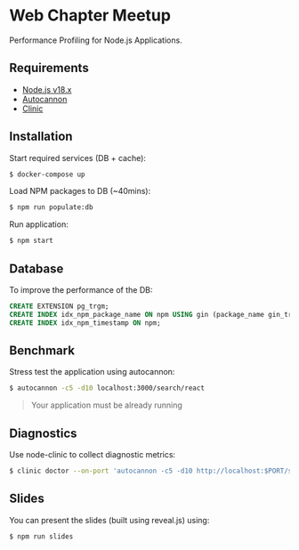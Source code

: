 # Web Chapter Meetup

Performance Profiling for Node.js Applications.

## Requirements

- [Node.js v18.x](https://nodejs.org/en/)
- [Autocannon](https://www.npmjs.com/package/autocannon)
- [Clinic](https://www.npmjs.com/package/clinic)

## Installation

Start required services (DB + cache):

```sh
$ docker-compose up
```

Load NPM packages to DB (~40mins):

```sh
$ npm run populate:db
```

Run application:

```sh
$ npm start
```

## Database

To improve the performance of the DB:

```sql
CREATE EXTENSION pg_trgm;
CREATE INDEX idx_npm_package_name ON npm USING gin (package_name gin_trgm_ops);
CREATE INDEX idx_npm_timestamp ON npm;
```

## Benchmark

Stress test the application using autocannon:

```sh
$ autocannon -c5 -d10 localhost:3000/search/react
```

> Your application must be already running

## Diagnostics

Use node-clinic to collect diagnostic metrics:

```sh
$ clinic doctor --on-port 'autocannon -c5 -d10 http://localhost:$PORT/search/react' -- node index.js
```

## Slides

You can present the slides (built using reveal.js) using:

```sh
$ npm run slides
```
